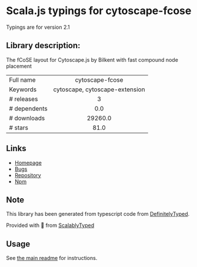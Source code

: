 
# Scala.js typings for cytoscape-fcose

Typings are for version 2.1

## Library description:
The fCoSE layout for Cytoscape.js by Bilkent with fast compound node placement

|                    |                 |
| ------------------ | :-------------: |
| Full name          | cytoscape-fcose |
| Keywords           | cytoscape, cytoscape-extension |
| # releases         | 3 |
| # dependents       | 0.0 |
| # downloads        | 29260.0 |
| # stars            | 81.0 |

## Links
- [Homepage](https://github.com/iVis-at-Bilkent/cytoscape.js-fcose)
- [Bugs](https://github.com/iVis-at-Bilkent/cytoscape.js-fcose/issues)
- [Repository](https://github.com/iVis-at-Bilkent/cytoscape.js-fcose)
- [Npm](https://www.npmjs.com/package/cytoscape-fcose)
    


## Note
This library has been generated from typescript code from [DefinitelyTyped](https://definitelytyped.org).

Provided with :purple_heart: from [ScalablyTyped](https://github.com/oyvindberg/ScalablyTyped)

## Usage
See [the main readme](../../readme.md) for instructions.


